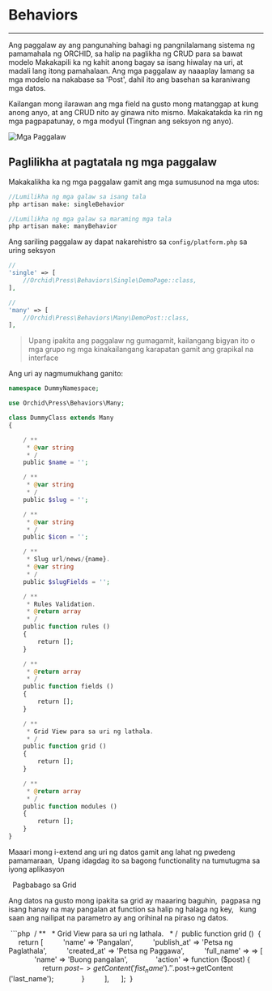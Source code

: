 # Behaviors
----------

Ang paggalaw ay ang pangunahing bahagi ng pangnilalamang sistema ng pamamahala ng ORCHID, sa halip na paglikha ng CRUD para sa bawat modelo
Makakapili ka ng kahit anong bagay sa isang hiwalay na uri, at madali lang itong pamahalaan. Ang mga paggalaw ay naaaplay lamang sa
mga modelo na nakabase sa 'Post', dahil ito ang basehan sa karaniwang mga datos.

Kailangan mong ilarawan ang mga field na gusto mong matanggap at kung anong anyo, at ang CRUD nito ay ginawa nito mismo.
Makakatakda ka rin ng mga pagpapatunay, o mga modyul (Tingnan ang seksyon ng anyo).

![Mga Paggalaw](https://orchid.software/img/scheme/behaviors.jpg)

## Paglilikha at pagtatala ng mga paggalaw


Makakalikha ka ng mga paggalaw gamit ang mga sumusunod na mga utos:

```php
//Lumilikha ng mga galaw sa isang tala
php artisan make: singleBehavior

//Lumilikha ng mga galaw sa maraming mga tala
php artisan make: manyBehavior
```

Ang sariling paggalaw ay dapat nakarehistro sa `config/platform.php` sa uring seksyon


```php
//
'single' => [
    //Orchid\Press\Behaviors\Single\DemoPage::class,
],

//
'many' => [
    //Orchid\Press\Behaviors\Many\DemoPost::class,
],
```

> Upang ipakita ang paggalaw ng gumagamit, kailangang bigyan ito
o mga grupo ng mga kinakailangang karapatan gamit ang grapikal na interface

Ang uri ay nagmumukhang ganito:

```php
namespace DummyNamespace;

use Orchid\Press\Behaviors\Many;

class DummyClass extends Many
{

    / **
     * @var string
     * /
    public $name = '';

    / **
     * @var string
     * /
    public $slug = '';

    / **
     * @var string
     * /
    public $icon = '';

    / **
     * Slug url/news/{name}.
     * @var string
     * /
    public $slugFields = '';

    / **
     * Rules Validation.
     * @return array
     * /
    public function rules ()
    {
        return [];
    }

    / **
     * @return array
     * /
    public function fields ()
    {
        return [];
    }

    / **
     * Grid View para sa uri ng lathala.
     * /
    public function grid ()
    {
        return [];
    }

    / **
     * @return array
     * /
    public function modules ()
    {
        return [];
    }
}

```

Maaari mong i-extend ang uri ng datos gamit ang lahat ng pwedeng pamamaraan,
 Upang idagdag ito sa bagong functionality na tumutugma sa iyong aplikasyon

 
Pagbabago sa Grid
 

Ang datos na gusto mong ipakita sa grid ay maaaring baguhin,
 pagpasa ng isang hanay na may pangalan at function sa halip ng halaga ng key,
  kung saan ang nailipat na parametro ay ang orihinal na piraso ng datos.

 ```php
 / **
  * Grid View para sa uri ng lathala.
  * /
 public function grid ()
 {
     return [
         'name' => 'Pangalan',
         'publish_at' => 'Petsa ng Paglathala',
         'created_at' => 'Petsa ng Paggawa',
         'full_name' => => [
             'name' => 'Buong pangalan',
             'action' => function ($post) {
                 return $post->getContent ('fist_name')
                  . ' '.
                  $post->getContent ('last_name');
             }
         ],
     ];
 }

```
